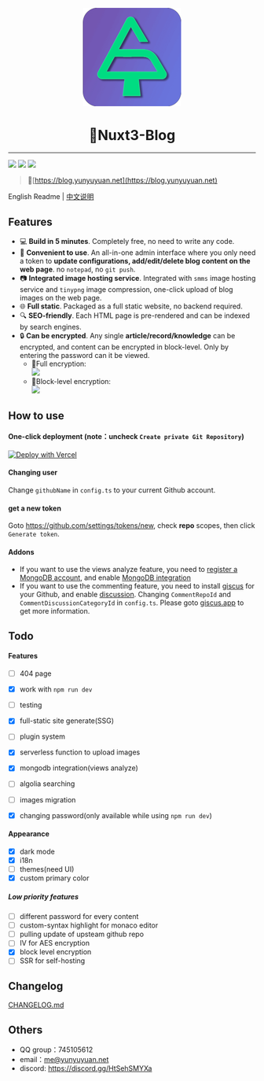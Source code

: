 <p align="center">
<img width="200px" src="public/favicon.png" />
</p>
<h1 align="center">💎Nuxt3-Blog</h1>

---

[![](https://img.shields.io/github/license/yunyuyuan/nuxt3-blog)](/LICENSE) ![](https://img.shields.io/badge/vue-v3-%234FC08D?logo=vue.js) ![](https://img.shields.io/badge/nuxt-v3-%2300DC82?logo=nuxt.js)

> 🚀[https://blog.yunyuyuan.net](https://blog.yunyuyuan.net)

English Readme | [中文说明](/README.zh.md)

## Features
* 💻 **Build in 5 minutes**. Completely free, no need to write any code.
* 🤝 **Convenient to use**. An all-in-one admin interface where you only need a token to **update configurations, add/edit/delete blog content on the web page**. no `notepad`, no `git push`.
* 📷 **Integrated image hosting service**. Integrated with `smms` image hosting service and `tinypng` image compression, one-click upload of blog images on the web page.
* 🌐 **Full static**. Packaged as a full static website, no backend required.
* 🔍 **SEO-friendly**. Each HTML page is pre-rendered and can be indexed by search engines.
* 🔒 **Can be encrypted**. Any single **article/record/knowledge** can be encrypted, and content can be encrypted in block-level. Only by entering the password can it be viewed.
  * 🚪Full encryption:  
      <img height="300px" src="https://s2.loli.net/2023/03/09/6loknpQFATqSOMB.png"/>
  * 🚪Block-level encryption:  
      <img height="300px" src="https://s2.loli.net/2023/03/09/9UQurkTGaOSY3j4.png"/>

## How to use
#### One-click deployment (note：uncheck `Create private Git Repository`)
[![Deploy with Vercel](https://vercel.com/button)](https://vercel.com/new/clone?repository-url=https%3A%2F%2Fgithub.com%2Fyunyuyuan%2Fnuxt3-blog&repository-name=nuxt3-blog)

#### Changing user
Change `githubName` in `config.ts` to your current Github account.

#### get a new token
Goto https://github.com/settings/tokens/new, check **repo** scopes, then click `Generate token`.

#### Addons
* If you want to use the views analyze feature, you need to [register a MongoDB account](https://www.mongodb.com/cloud/atlas/register), and enable [MongoDB integration](https://vercel.com/integrations/mongodbatlas)
* If you want to use the commenting feature, you need to install [giscus](https://github.com/apps/giscus) for your Github, and enable [discussion](https://docs.github.com/en/repositories/managing-your-repositorys-settings-and-features/enabling-features-for-your-repository/enabling-or-disabling-github-discussions-for-a-repository). Changing `CommentRepoId` and `CommentDiscussionCategoryId` in `config.ts`. Please goto [giscus.app](giscus.app) to get more information.

## Todo
#### Features
- [ ] 404 page
- [x] work with `npm run dev`
- [ ] testing
- [x] full-static site generate(SSG)
- [ ] plugin system
- [x] serverless function to upload images
- [x] mongodb integration(views analyze)
- [ ] algolia searching
- [ ] images migration
- [x] changing password(only available while using `npm run dev`)


#### Appearance
- [x] dark mode
- [x] i18n
- [ ] themes(need UI)
- [x] custom primary color
##### Low priority features
- [ ] different password for every content
- [ ] custom-syntax highlight for monaco editor
- [ ] pulling update of upsteam github repo
- [ ] IV for AES encryption
- [x] block level encryption
- [ ] SSR for self-hosting

## Changelog

[CHANGELOG.md](/CHANGELOG.md)

## Others
* QQ group：745105612
* email：me@yunyuyuan.net
* discord: https://discord.gg/HtSehSMYXa
